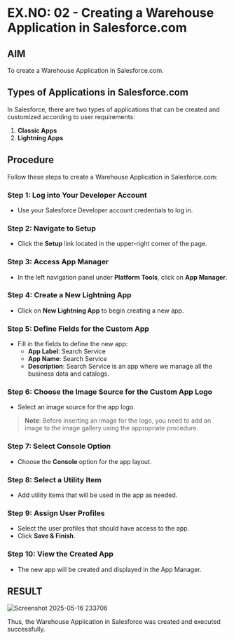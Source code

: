 # EX.NO: 02 - Creating a Warehouse Application in Salesforce.com

## AIM

To create a Warehouse Application in Salesforce.com.

## Types of Applications in Salesforce.com

In Salesforce, there are two types of applications that can be created and customized according to user requirements:

1. **Classic Apps**
2. **Lightning Apps**

## Procedure

Follow these steps to create a Warehouse Application in Salesforce.com:

### Step 1: Log into Your Developer Account

- Use your Salesforce Developer account credentials to log in.

### Step 2: Navigate to Setup

- Click the **Setup** link located in the upper-right corner of the page.

### Step 3: Access App Manager

- In the left navigation panel under **Platform Tools**, click on **App Manager**.

### Step 4: Create a New Lightning App

- Click on **New Lightning App** to begin creating a new app.

### Step 5: Define Fields for the Custom App

- Fill in the fields to define the new app:
  - **App Label**: Search Service
  - **App Name**: Search Service
  - **Description**: Search Service is an app where we manage all the business data and catalogs.

### Step 6: Choose the Image Source for the Custom App Logo

- Select an image source for the app logo.

> **Note**: Before inserting an image for the logo, you need to add an image to the image gallery using the appropriate procedure.

### Step 7: Select Console Option

- Choose the **Console** option for the app layout.

### Step 8: Select a Utility Item

- Add utility items that will be used in the app as needed.

### Step 9: Assign User Profiles

- Select the user profiles that should have access to the app.
- Click **Save & Finish**.

### Step 10: View the Created App

- The new app will be created and displayed in the App Manager.

## RESULT

![Screenshot 2025-05-16 233706](https://github.com/user-attachments/assets/a0ce39ad-b0d1-45ee-8924-2727998624a8)


Thus, the Warehouse Application in Salesforce was created and executed successfully.
